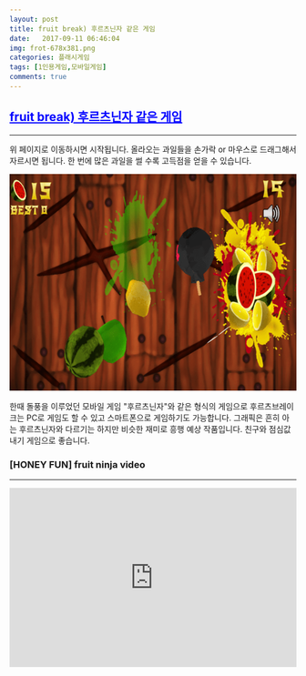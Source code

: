 ```yaml
---
layout: post
title: fruit break) 후르츠닌자 같은 게임
date:   2017-09-11 06:46:04
img: frot-678x381.png
categories: 플래시게임
tags: [1인용게임,모바일게임]
comments: true
---
```


<h2><span style="color: #0000ff;"><a style="color: #0000ff;" href="https://games.cdn.famobi.com/html5games/f/fruit-break/v160/?fg_domain=play.famobi.com&amp;fg_aid=A-GP5R0&amp;fg_uid=7b3834fe-4295-447d-94c6-7bf9da585390&amp;fg_pid=2d7d572c-3908-44a3-8342-e68d9f4561b6&amp;fg_beat=939"target="_blank">fruit break) 후르츠닌자 같은 게임</a></span></h2>

<hr />

위 페이지로 이동하시면 시작됩니다. 올라오는 과일들을 손가락 or 마우스로 드래그해서 자르시면 됩니다. 한 번에 많은 과일을 썰 수록 고득점을 얻을 수 있습니다.

<img class="alignnone size-mh-magazine-lite-content wp-image-132" src="/images/frot-678x381.png" alt="" width="100%" height="381" />

한때 돌풍을 이루었던 모바일 게임 "후르츠닌자"와 같은 형식의 게임으로 후르츠브레이크는 PC로 게임도 할 수 있고 스마트폰으로 게임하기도 가능합니다. 그래픽은 흔히 아는 후르츠닌자와 다르기는 하지만 비슷한 재미로 흥행 예상 작품입니다. 친구와 점심값내기 게임으로 좋습니다.
<h3>[HONEY FUN] fruit ninja video</h3>

<hr />

<iframe src="https://www.youtube.com/embed/w-llZmPPNwU?rel=0" width="100%" height="315" frameborder="0" allowfullscreen="allowfullscreen"></iframe>
